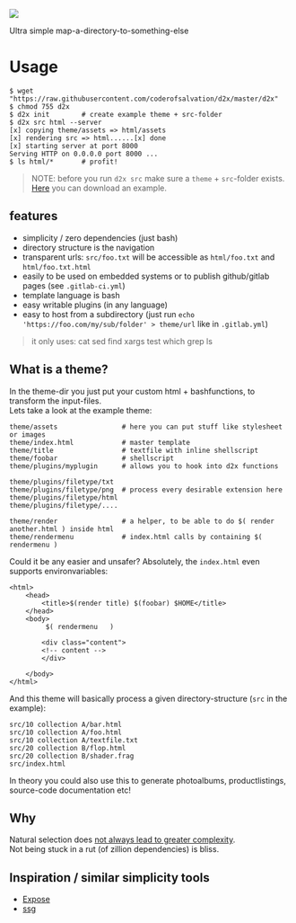 ![](https://i.imgur.com/Wc1MguG.jpg)

Ultra simple map-a-directory-to-something-else

# Usage

```
$ wget "https://raw.githubusercontent.com/coderofsalvation/d2x/master/d2x"
$ chmod 755 d2x
$ d2x init        # create example theme + src-folder
$ d2x src html --server
[x] copying theme/assets => html/assets
[x] rendering src => html......[x] done
[x] starting server at port 8000
Serving HTTP on 0.0.0.0 port 8000 ...
$ ls html/*       # profit!
```

> NOTE: before you run `d2x src` make sure a `theme` + `src`-folder exists. [Here](https://raw.githubusercontent.com/coderofsalvation/d2x/master/theme.zip) you can download an example.

## features

* simplicity / zero dependencies (just bash)
* directory structure is the navigation
* transparent urls: `src/foo.txt` will be accessible as `html/foo.txt` and `html/foo.txt.html`
* easily to be used on embedded systems or to publish github/gitlab pages (see `.gitlab-ci.yml`)
* template language is bash
* easy writable plugins (in any language)
* easy to host from a subdirectory (just run `echo 'https://foo.com/my/sub/folder' > theme/url` like in `.gitlab.yml`)

> it only uses: cat sed find xargs test which grep ls

## What is a theme?

In the theme-dir you just put your custom html + bashfunctions, to transform the input-files.<br>
Lets take a look at the example theme:

```
theme/assets                # here you can put stuff like stylesheet or images
theme/index.html            # master template
theme/title                 # textfile with inline shellscript 
theme/foobar                # shellscript
theme/plugins/myplugin      # allows you to hook into d2x functions

theme/plugins/filetype/txt   
theme/plugins/filetype/png  # process every desirable extension here 
theme/plugins/filetype/html
theme/plugins/filetype/....

theme/render                # a helper, to be able to do $( render another.html ) inside html 
theme/rendermenu            # index.html calls by containing $( rendermenu )
```

Could it be any easier and unsafer?
Absolutely, the `index.html` even supports environvariables:

```
<html>
	<head>
		<title>$(render title) $(foobar) $HOME</title>
	</head>
	<body>
		 $( rendermenu   )

		<div class="content">
		<!-- content --> 
		</div>

	</body>
</html>
```

And this theme will basically process a given directory-structure (`src` in the example):

```
src/10 collection A/bar.html
src/10 collection A/foo.html
src/10 collection A/textfile.txt
src/20 collection B/flop.html
src/20 collection B/shader.frag
src/index.html
```

In theory you could also use this to generate photoalbums, productlistings, source-code documentation etc!

## Why

Natural selection does [not always lead to greater complexity](https://www.newscientist.com/article/dn13617-evolution-myths-natural-selection-leads-to-ever-greater-complexity/).<br>
Not being stuck in a rut (of zillion dependencies) is bliss.

## Inspiration / similar simplicity tools

* [Expose](https://github.com/Jack000/Expose)
* [ssg](https://www.romanzolotarev.com/ssg.html)
